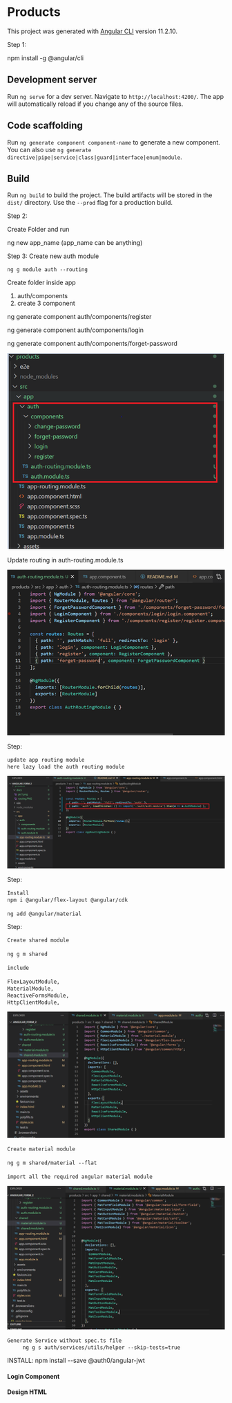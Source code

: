 # Products

This project was generated with [Angular CLI](https://github.com/angular/angular-cli) version 11.2.10.

Step 1:

npm install -g @angular/cli

## Development server

Run `ng serve` for a dev server. Navigate to `http://localhost:4200/`. The app will automatically reload if you change any of the source files.

## Code scaffolding

Run `ng generate component component-name` to generate a new component. You can also use `ng generate directive|pipe|service|class|guard|interface|enum|module`.

## Build

Run `ng build` to build the project. The build artifacts will be stored in the `dist/` directory. Use the `--prod` flag for a production build.


Step 2:

Create Folder and run

ng new app_name (app_name can be anything)

Step 3:
    Create new auth module

    ng g module auth --routing 


Create folder inside app 
1. auth/components
2. create 3 component

ng generate component auth/components/register

ng generate component auth/components/login

ng generate component auth/components/forget-password

![alt text](docs/pic1.png)

Update routing in auth-routing.module.ts


![alt text](docs/routing.png)


Step:

    update app routing module 
    here lazy load the auth routing module

![alt text](docs/app_route.png)



Step:

    Install 
    npm i @angular/flex-layout @angular/cdk

    ng add @angular/material


Step:

    Create shared module 

    ng g m shared

    include 

    FlexLayoutModule,
    MaterialModule,
    ReactiveFormsModule,
    HttpClientModule,

![alt text](docs/sahred.png)

    Create material module

    ng g m shared/material --flat

    import all the required angular material module

![alt text](docs/material.png)

    Generate Service without spec.ts file 
         ng g s auth/services/utils/helper --skip-tests=true


INSTALL:
    npm install --save @auth0/angular-jwt

#### Login Component

#### Design HTML








